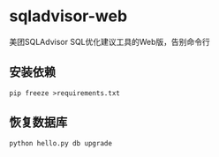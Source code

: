 # sqladvisor-web
美团SQLAdvisor SQL优化建议工具的Web版，告别命令行

## 安装依赖
```
pip freeze >requirements.txt
```

## 恢复数据库
```
python hello.py db upgrade
```
